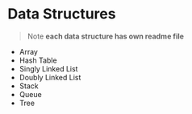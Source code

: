 # Data Structures

> Note **each data structure has own readme file**

- Array
- Hash Table
- Singly Linked List
- Doubly Linked List
- Stack
- Queue
- Tree
